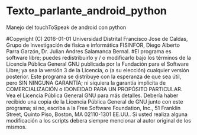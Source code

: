 # Texto_parlante_android_python
Manejo del touchToSpeak de android con python

#Copyright (C) 2016-01-01  Universidad Distrital Francisco Jose de Caldas, Grupo de Investigación de física e informática FISINFOR, Diego Alberto Parra Garzón, Dr. Julian Andres Salamanca Bernal.
#El programa  es software libre; puedes redistribuirlo y / o modificarlo bajo los términos de la Licencia Pública General GNU publicada por la Fundación para el Software Libre; ya sea la versión 3 de la Licencia, o (a su elección) cualquier versión posterior. 
Este programa se distribuye con la esperanza de que sea útil, pero SIN NINGUNA GARANTÍA; ni siquiera la garantía implícita de COMERCIALIZACIÓN o IDONEIDAD PARA UN PROPÓSITO PARTICULAR. Vea el Licencia Pública General GNU para más detalles. 
Debería haber recibido una copia de la Licencia Pública General de GNU junto con este programa; si no, escriba a la Free Software Foundation, Inc., 51 Franklin Street, Quinto Piso, Boston, MA 02110-1301 EE.UU..
Si usted realiza alguna modificación a los scripts debera siempre mencionar al autor original de los mismos.
